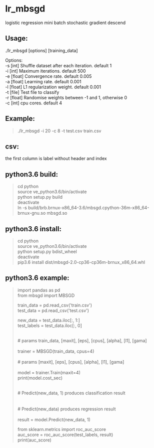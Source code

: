 # lr_mbsgd
logistic regression mini batch stochastic gradient descend  

## Usage:  
./lr_mbsgd [options] [training_data]  

Options:  
-s [int]   Shuffle dataset after each iteration. default 1  
-i [int]   Maximum iterations. default 500  
-e [float] Convergence rate. default 0.005  
-a [float] Learning rate. default 0.001  
-l [float] L1 regularization weight. default 0.001  
-t [file]  Test file to classify  
-r [float] Randomise weights between -1 and 1, otherwise 0  
-c [int]   cpu cores. default 4  

## Example:  
> ./lr_mbsgd -i 20 -c 8 -t test.csv train.csv  

## csv:  
the first column is label without header and index  

## python3.6 build:  
> cd python  
> source ve_python3.6/bin/activate  
> python setup.py build  
> deactivate  
> ln -s build/brb.brnux-x86_64-3.6/mbsgd.cpython-36m-x86_64-brnux-gnu.so mbsgd.so  

## python3.6 install:  
> cd python  
> source ve_python3.6/bin/activate  
> python setup.py bdist_wheel  
> deactivate  
> pip3.6 install dist/mbsgd-2.0-cp36-cp36m-brnux_x86_64.whl  

## python3.6 example:  
> import pandas as pd  
> from mbsgd import MBSGD  
> 
> train_data = pd.read_csv('train.csv')  
> test_data = pd.read_csv('test.csv')  
> 
> new_data = test_data.iloc[:, 1:]  
> test_labels = test_data.iloc[:, 0]  
> 
> <br># params train_data, [maxit], [eps], [cpus], [alpha], [l1], [gama]</br>  
> trainer = MBSGD(train_data, cpus=4)  
> <br># params  [maxit], [eps], [cpus], [alpha], [l1], [gama]</br>  
> model = trainer.Train(maxit=4)  
> print(model.cost_sec)  
> 
> <br># Predict(new_data, 1) produces classification result</br>  
> <br># Predict(new_data) produces regression result</br>  
> result = model.Predict(new_data, 1)  
> 
> from sklearn.metrics import roc_auc_score  
> auc_score = roc_auc_score(test_labels, result)  
> print(auc_score)  
